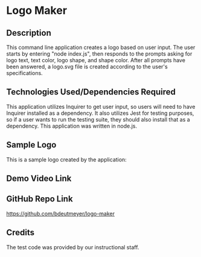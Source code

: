 # Logo Maker
## Description
This command line application creates a logo based on user input. The user starts by entering "node index.js", then responds to the prompts asking for logo text, text color, logo shape, and shape color. After all prompts have been answered, a logo.svg file is created according to the user's specifications.
## Technologies Used/Dependencies Required
This application utilizes Inquirer to get user input, so users will need to have Inquirer installed as a dependency. It also utilizes Jest for testing purposes, so if a user wants to run the testing suite, they should also install that as a dependency. This application was written in node.js.
## Sample Logo
This is a sample logo created by the application:
## Demo Video Link
## GitHub Repo Link
https://github.com/bdeutmeyer/logo-maker
## Credits
The test code was provided by our instructional staff.